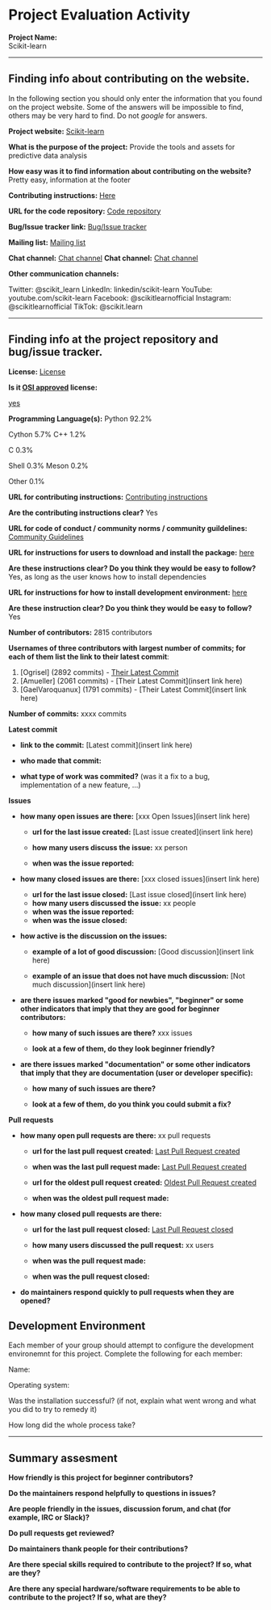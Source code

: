 # Project Evaluation Activity



__Project Name:__  
Scikit-learn

---

## Finding info about contributing on the website.

In the following section you should only enter the information that you
found on the project website. Some of the answers will be impossible to find, others
may be very hard to find. Do not _google_ for answers.

__Project website:__ [Scikit-learn](https://scikit-learn.org/stable/)


__What is the purpose of the project:__ 
Provide the tools and assets for predictive data analysis

__How easy was it to find information about contributing on the website?__ 
Pretty easy, information at the footer

__Contributing instructions:__ [Here](https://scikit-learn.org/dev/developers/contributing.html) 


__URL for the code repository:__ [Code repository](https://github.com/scikit-learn/scikit-learn)

__Bug/Issue tracker link:__ [Bug/Issue tracker](https://github.com/scikit-learn/scikit-learn/issues)

__Mailing list:__ [Mailing list](https://mail.python.org/mailman/listinfo/scikit-learn)

__Chat channel:__ [Chat channel](https://app.gitter.im/#/room/#scikit-learn_scikit-learn:gitter.im)
__Chat channel:__ [Chat channel](https://discord.gg/VVzhr8cHK8)

__Other communication channels:__ 

Twitter: @scikit_learn
LinkedIn: linkedin/scikit-learn
YouTube: youtube.com/scikit-learn
Facebook: @scikitlearnofficial
Instagram: @scikitlearnofficial
TikTok: @scikit.learn

---

## Finding info at the project repository and bug/issue tracker.

__License:__ [License](https://github.com/scikit-learn/scikit-learn?tab=BSD-3-Clause-1-ov-file)

__Is it [OSI approved](https://opensource.org/licenses/alphabetical) license:__ 

[yes](https://opensource.org/license/bsd-3-clause)

__Programming Language(s):__ 
Python
92.2%
 
Cython
5.7%
C++
1.2%
 
C
0.3%
 
Shell
0.3%
Meson
0.2%
 
Other
0.1%


__URL for contributing instructions:__ [Contributing instructions](https://github.com/scikit-learn/scikit-learn/blob/main/CONTRIBUTING.md)

__Are the contributing instructions clear?__ 
Yes

__URL for code of conduct / community norms / community guildelines:__ [Community Guidelines](https://github.com/scikit-learn/scikit-learn/tree/main?tab=coc-ov-file)

__URL for instructions for users to download and install the package:__  [here](https://github.com/scikit-learn/scikit-learn/tree/main?tab=readme-ov-file)


__Are these instructions clear? Do you think they would be easy to follow?__ 
Yes, as long as the user knows how to install dependencies

__URL for instructions for how to install development environment:__ [here](https://scikit-learn.org/dev/developers/contributing.html#ways-to-contribute)


__Are these instruction clear? Do you think they would be easy to follow?__
Yes

__Number of contributors:__ 2815 contributors


__Usernames of three contributors with largest number of commits; for
each of them list the link to their latest commit__:

1. [Ogrisel] (2892 commits) - [Their Latest Commit](https://github.com/scikit-learn/scikit-learn/commit/3a3e746dddef5c0fc2243c4c0bedf58b6b668651)
2. [Amueller] (2061 commits) - [Their Latest Commit](insert link here)
3. [GaelVaroquanux] (1791 commits) - [Their Latest Commit](insert link here)


__Number of commits:__ xxxx commits

__Latest commit__ 

- __link to the commit:__ [Latest commit](insert link here)

- __who made that commit:__ 

- __what type of work was commited?__ (was it a fix to a bug, implementation of a new feature, ...)


__Issues__

- __how many open issues are there:__ [xxx Open Issues](insert link here)

    - __url for the last issue created:__ [Last issue created](insert link here)

    - __how many users discuss the issue:__ xx person
    
    - __when was the issue reported:__ 
    

- __how many closed issues are there:__ [xxx closed issues](insert link here)
    - __url for the last issue closed:__ [Last issue closed](insert link here)
    - __how many users discussed the issue:__ xx people
    - __when was the issue reported:__ 
    - __when was the issue closed:__ 

- __how active is the discussion on the issues:__ 

    - __example of a lot of good discussion:__ [Good discussion](insert link here)
    
    - __example of an issue that does not have much discussion:__ [Not much discussion](insert link here)



- __are there issues marked "good for newbies", "beginner" or some other indicators that imply that they are good for beginner contributors:__ 

    - __how many of such issues are there?__ xxx issues
    
    - __look at a few of them, do they look beginner friendly?__ 



- __are there issues marked "documentation" or some other indicators that imply that they are documentation (user or developer specific):__ 

    - __how many of such issues are there?__ 
    
    - __look at a few of them, do you think you could submit a fix?__ 



__Pull requests__

- __how many open pull requests are there:__ xx pull requests

    - __url for the last pull request created:__ [Last Pull Request created]()
    
    - __when was the last pull request made:__ [Last Pull Request created]()

    - __url for the oldest pull request created:__ [Oldest Pull Request created]()
    
    - __when was the oldest pull request made:__ 

- __how many closed pull requests are there:__ 

    - __url for the last pull request closed:__ [Last Pull Request closed]()
    
    - __how many users discussed the pull request:__ xx users
    
    - __when was the pull request made:__  
    
    - __when was the pull request closed:__ 
    

- __do maintainers respond quickly to pull requests when they are opened?__ 


## Development Environment 

Each member of your group should attempt to configure the development environemnt 
for this project. Complete the following for each member:

Name: 

Operating system: 

Was the installation successful? (if not, explain what went wrong and 
what you did to try to remedy it)

How long did the whole process take? 


---


## Summary assesment
__How friendly is this project for beginner contributors?__




__Do the maintainers respond helpfully to questions in issues?__



__Are people friendly in the issues, discussion forum, and chat (for example, IRC or Slack)?__




__Do pull requests get reviewed?__



__Do maintainers thank people for their contributions?__



__Are there special skills required to contribute to the project? If so, what are they?__



__Are there any special hardware/software requirements to be able to contribute to the project? If so, what are they?__
